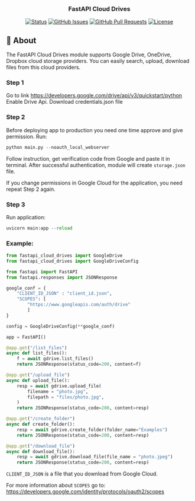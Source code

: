 <h3 align="center">FastAPI Cloud Drives</h3>

<div align="center">

[![Status](https://img.shields.io/badge/status-active-success.svg)]()
[![GitHub Issues](https://img.shields.io/github/issues/kylelobo/The-Documentation-Compendium.svg)](https://github.com/MadeByMads/fastapi-cloud-drives/issues)
[![GitHub Pull Requests](https://img.shields.io/github/issues-pr/kylelobo/The-Documentation-Compendium.svg)](https://github.com/MadeByMads/fastapi-cloud-drives/pulls)
[![License](https://img.shields.io/badge/license-MIT-blue.svg)](/LICENSE)

</div>


## 🧐 About <a name = "about"></a>

The FastAPI Cloud Drives module supports Google Drive, OneDrive, Dropbox cloud storage providers. You can easily search, upload, download files from this cloud providers. 

### Step 1
Go to link https://developers.google.com/drive/api/v3/quickstart/python
Enable Drive Api.
Download credentials.json file

### Step 2
Before deploying app to production you need one time approve and give permission.
Run:
```python
python main.py --noauth_local_webserver
```
Follow instruction, get verification code from Google and paste it in terminal. 
After successful authentication, module will create ```storage.json``` file. 

If you change permissions in Google Cloud for the application, you need repeat Step 2 again.

### Step 3
Run application:
```python
uvicorn main:app --reload
```

### Example:

```python
from fastapi_cloud_drives import GoogleDrive
from fastapi_cloud_drives import GoogleDriveConfig

from fastapi import FastAPI
from fastapi.responses import JSONResponse

google_conf = {
    "CLIENT_ID_JSON" : "client_id.json",
    "SCOPES": [
        "https://www.googleapis.com/auth/drive"
        ]
}

config = GoogleDriveConfig(**google_conf)

app = FastAPI()

@app.get("/list_files")
async def list_files():
    f = await gdrive.list_files()
    return JSONResponse(status_code=200, content=f)

@app.get("/upload_file")
async def upload_file():
    resp = await gdrive.upload_file(
        filename = "photo.jpg",
        filepath = "files/photo.jpg",
    )
    return JSONResponse(status_code=200, content=resp)

@app.get("/create_folder")
async def create_folder():
    resp = await gdrive.create_folder(folder_name="Examples")
    return JSONResponse(status_code=200, content=resp)

@app.get("/download_file")
async def download_file():
    resp = await gdrive.download_file(file_name = "photo.jpeg")
    return JSONResponse(status_code=200, content=resp)
```

```CLIENT_ID_JSON``` is a file that you download from Google Cloud.

For more information about ```SCOPES``` go to: https://developers.google.com/identity/protocols/oauth2/scopes
